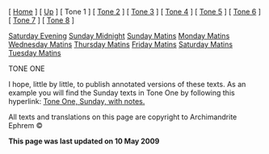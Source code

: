 \[ [Home](index.md) \] \[ [Up](oktoich.md) \] \[ Tone 1 \] \[ [Tone 2](tone_2.md) \] \[ [Tone 3](tone_3.md) \] \[ [Tone 4](tone_4.md) \] \[ [Tone 5](tone_5.md) \] \[ [Tone 6](tone_6.md) \] \[ [Tone 7](tone_7.md) \] \[ [Tone 8](tone_8.md) \]

[Saturday Evening](sat1ec.md) [Sunday Midnight](sun1nc.md) [Sunday Matins](sun1mc.md) [Monday Matins](monday_matins.md) [Wednesday Matins](wednesday_matins.md) [Thursday Matins](thursday_matins2.md) [Friday Matins](friday_matins.md) [Saturday Matins](saturday_matins1.md) [Tuesday Matins](tues1mc.md)

TONE ONE

I hope, little by little, to publish annotated versions of these texts. As an example you will find the Sunday texts in Tone One by following this hyperlink: [Tone One, Sunday, with notes.](tone_1_sunday.md)

All texts and translations on this page are copyright to Archimandrite Ephrem ©

**This page was last updated on 10 May 2009**
